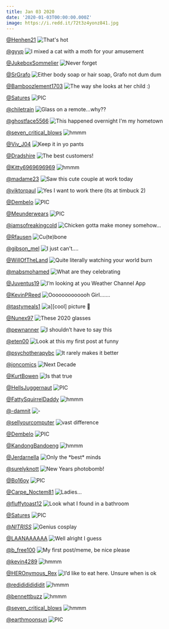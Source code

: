 ```yaml
---
title: Jan 03 2020
date: '2020-01-03T00:00:00.000Z'
image: https://i.redd.it/72t3z4yonz841.jpg
---
```


<a href="https://www.reddit.com/r/funnysigns/comments/ei7rcd/thats_hot/">@Henhen21</a>
<img class="post-img" src="https://i.redd.it/nxbkpqhqlz741.jpg" alt="That's hot" title="That's hot" />

<a href="https://www.reddit.com/r/funny/comments/ejzi1f/i_mixed_a_cat_with_a_moth_for_your_amusement/">@gyyp</a>
<img class="post-img" src="https://i.redd.it/jksbjcxhrs841.jpg" alt="I mixed a cat with a moth for your amusement" title="I mixed a cat with a moth for your amusement" />

<a href="https://www.reddit.com/r/AdviceAnimals/comments/ek8zl9/never_forget/">@JukeboxSommelier</a>
<img class="post-img" src="https://i.redd.it/vtrgoa2mgw841.jpg" alt="Never forget" title="Never forget" />

<a href="https://www.reddit.com/r/funny/comments/ehomm8/either_body_soap_or_hair_soap_grafo_not_dum_dum/">@SrGrafo</a>
<img class="post-img" src="https://i.redd.it/ukzvhbljxs741.jpg" alt="Either body soap or hair soap, Grafo not dum dum" title="Either body soap or hair soap, Grafo not dum dum" />

<a href="https://www.reddit.com/r/Eyebleach/comments/eix0ky/the_way_she_looks_at_her_child/">@Bamboozlement1703</a>
<img class="post-img" src="https://i.redd.it/473etrrumc841.gif" alt="The way she looks at her child :)" title="The way she looks at her child :)" />

<a href="https://www.reddit.com/r/nocontextpics/comments/ejchnf/pic/">@Satures</a>
<img class="post-img" src="https://i.redd.it/8utpe4ltmg841.jpg" alt="PIC" title="PIC" />

<a href="https://www.reddit.com/r/CrappyDesign/comments/eipniv/glass_on_a_remotewhy/">@chiletrain</a>
<img class="post-img" src="https://i.redd.it/1jhagiu659841.jpg" alt="Glass on a remote...why??" title="Glass on a remote...why??" />

<a href="https://www.reddit.com/r/funnysigns/comments/ej6twt/this_happened_overnight_im_my_hometown/">@ghostface5566</a>
<img class="post-img" src="https://i.redd.it/w79bahs7gg841.jpg" alt="This happened overnight I'm my hometown" title="This happened overnight I'm my hometown" />

<a href="https://www.reddit.com/r/hmmm/comments/ej4lxl/hmmm/">@seven_critical_blows</a>
<img class="post-img" src="https://imgur.com/DizkOZW.png" alt="hmmm" title="hmmm" />

<a href="https://www.reddit.com/r/funnysigns/comments/ejhcpg/keep_it_in_yo_pants/">@Viv_J04</a>
<img class="post-img" src="https://i.redd.it/seplhz5t6l841.jpg" alt="Keep it in yo pants" title="Keep it in yo pants" />

<a href="https://www.reddit.com/r/AdviceAnimals/comments/ekmoen/the_best_customers/">@Dradshire</a>
<img class="post-img" src="https://i.redd.it/rnzr4tv9b2941.jpg" alt="The best customers!" title="The best customers!" />

<a href="https://www.reddit.com/r/hmmm/comments/eial01/hmmm/">@Kitty6969696969</a>
<img class="post-img" src="https://i.redd.it/zrla0eoez1841.jpg" alt="hmmm" title="hmmm" />

<a href="https://www.reddit.com/r/Funnypics/comments/ek7vfh/saw_this_cute_couple_at_work_today/">@madame23</a>
<img class="post-img" src="https://i.redd.it/cpkt754myv841.jpg" alt="Saw this cute couple at work today" title="Saw this cute couple at work today" />

<a href="https://www.reddit.com/r/funnysigns/comments/ekckia/yes_i_want_to_work_there_its_at_timbuck_2/">@viktorpaul</a>
<img class="post-img" src="https://i.redd.it/r4dqr7ldhy841.jpg" alt="Yes I want to work there (its at timbuck 2)" title="Yes I want to work there (its at timbuck 2)" />

<a href="https://www.reddit.com/r/nocontextpics/comments/ei9b7m/pic/">@Dembelo</a>
<img class="post-img" src="https://i.redd.it/6t0osns1h1841.png" alt="PIC" title="PIC" />

<a href="https://www.reddit.com/r/nocontextpics/comments/ehn8kg/pic/">@Meunderwears</a>
<img class="post-img" src="https://i.imgur.com/VEzvBaP.jpg" alt="PIC" title="PIC" />

<a href="https://www.reddit.com/r/funnysigns/comments/ehsvbb/chicken_gotta_make_money_somehow/">@iamsofreakingcold</a>
<img class="post-img" src="https://i.redd.it/mzyh6c3teu741.jpg" alt="Chicken gotta make money somehow..." title="Chicken gotta make money somehow..." />

<a href="https://www.reddit.com/r/Eyebleach/comments/ekfcej/cutebone/">@Rfausen</a>
<img class="post-img" src="https://i.redd.it/72t3z4yonz841.jpg" alt="Cu(te)bone" title="Cu(te)bone" />

<a href="https://www.reddit.com/r/Eyebleach/comments/ek8pq1/i_just_cant/">@gibson_mel</a>
<img class="post-img" src="https://i.redd.it/ra1qbpzwbw841.jpg" alt="I just can't...." title="I just can't...." />

<a href="https://www.reddit.com/r/pics/comments/ejwj3g/quite_literally_watching_your_world_burn/">@WillOfTheLand</a>
<img class="post-img" src="https://i.redd.it/0z50n8fbir841.jpg" alt="Quite literally watching your world burn" title="Quite literally watching your world burn" />

<a href="https://www.reddit.com/r/Funnypics/comments/ei5ool/what_are_they_celebrating/">@mabsmohamed</a>
<img class="post-img" src="https://i.redd.it/2edsdqpl40841.jpg" alt="What are they celebrating" title="What are they celebrating" />

<a href="https://www.reddit.com/r/AdviceAnimals/comments/eij7mw/im_looking_at_you_weather_channel_app/">@Juventus19</a>
<img class="post-img" src="https://i.imgur.com/BgRrWVS.jpg" alt="I’m looking at you Weather Channel App" title="I’m looking at you Weather Channel App" />

<a href="https://www.reddit.com/r/funnysigns/comments/eilgoj/ooooooooooooh_girl/">@KevinPReed</a>
<img class="post-img" src="https://i.redd.it/1whpla6ck7841.jpg" alt="Ooooooooooooh Girl......." title="Ooooooooooooh Girl......." />

<a href="https://www.reddit.com/r/Funnypics/comments/ek4yto/acool_picture/">@tastymeals1</a>
<img class="post-img" src="https://i.redd.it/penaysl7ru841.jpg" alt="a][cool] picture 🙂" title="[a][cool] picture 🙂" />

<a href="https://www.reddit.com/r/CrappyDesign/comments/ei941m/these_2020_glasses/">@Nunex97</a>
<img class="post-img" src="https://i.redd.it/xk7y64z7e1841.jpg" alt="These 2020 glasses" title="These 2020 glasses" />

<a href="https://www.reddit.com/r/AdviceAnimals/comments/ej9f49/i_shouldnt_have_to_say_this/">@pewnanner</a>
<img class="post-img" src="https://i.redd.it/a0mm8bfrfh841.jpg" alt="I shouldn’t have to say this" title="I shouldn’t have to say this" />

<a href="https://www.reddit.com/r/Funnypics/comments/ej9gje/look_at_this_my_first_post_at_funny/">@eten00</a>
<img class="post-img" src="https://i.redd.it/sbanpilcgh841.jpg" alt="Look at this my first post at funny" title="Look at this my first post at funny" />

<a href="https://www.reddit.com/r/AdviceAnimals/comments/ei4q9b/it_rarely_makes_it_better/">@psychotherapybc</a>
<img class="post-img" src="https://i.redd.it/n6rhzrwosz741.jpg" alt="It rarely makes it better" title="It rarely makes it better" />

<a href="https://www.reddit.com/r/funny/comments/ei34xr/next_decade/">@joncomics</a>
<img class="post-img" src="https://i.redd.it/gxedwati5z741.png" alt="Next Decade" title="Next Decade" />

<a href="https://www.reddit.com/r/Funnypics/comments/ejebtb/is_that_true/">@KurtBowen</a>
<img class="post-img" src="https://i.redd.it/ym52dqwiwj841.jpg" alt="Is that true" title="Is that true" />

<a href="https://www.reddit.com/r/nocontextpics/comments/ejwl9b/pic/">@HellsJuggernaut</a>
<img class="post-img" src="https://i.redd.it/d3u5mcmjjr841.jpg" alt="PIC" title="PIC" />

<a href="https://www.reddit.com/r/hmmm/comments/ekk9cr/hmmm/">@FattySquirrelDaddy</a>
<img class="post-img" src="https://i.redd.it/6t3otvimf1941.jpg" alt="hmmm" title="hmmm" />

<a href="https://www.reddit.com/r/funnysigns/comments/eju23w/damn_so_close/">@-damnit</a>
<img class="post-img" src="https://i.redd.it/78ww54vy1q841.jpg" alt="-" title="-Damn, so close" />

<a href="https://www.reddit.com/r/funny/comments/eia42i/vast_difference/">@sellyourcomputer</a>
<img class="post-img" src="https://i.redd.it/pzmr8w6ms1841.png" alt="vast difference" title="vast difference" />

<a href="https://www.reddit.com/r/nocontextpics/comments/ejlzy5/pic/">@Dembelo</a>
<img class="post-img" src="https://i.redd.it/cwrla564sm841.jpg" alt="PIC" title="PIC" />

<a href="https://www.reddit.com/r/hmmm/comments/eka9hd/hmmm/">@KandongBandoeng</a>
<img class="post-img" src="https://i.redd.it/5crxnmc65x841.jpg" alt="hmmm" title="hmmm" />

<a href="https://www.reddit.com/r/AdviceAnimals/comments/ejgztn/only_the_best_minds/">@Jerdarnella</a>
<img class="post-img" src="https://i.redd.it/o0usi8132l841.png" alt="Only the *best* minds" title="Only the *best* minds" />

<a href="https://www.reddit.com/r/pics/comments/ejkcib/new_years_photobomb/">@surelyknott</a>
<img class="post-img" src="https://i.redd.it/1dashplv7m841.jpg" alt="New Years photobomb!" title="New Years photobomb!" />

<a href="https://www.reddit.com/r/nocontextpics/comments/eizfko/pic/">@Bo16oy</a>
<img class="post-img" src="https://i.redd.it/99n7tubmtd841.jpg" alt="PIC" title="PIC" />

<a href="https://www.reddit.com/r/Funnypics/comments/eht4ct/ladies/">@Carpe_Noctem81</a>
<img class="post-img" src="https://i.redd.it/trxgah4xhu741.jpg" alt="Ladies..." title="Ladies..." />

<a href="https://www.reddit.com/r/CrappyDesign/comments/ejxv09/look_what_i_found_in_a_bathroom/">@fluffytoast12</a>
<img class="post-img" src="https://i.redd.it/fz2m8gcn4s841.jpg" alt="Look what I found in a bathroom" title="Look what I found in a bathroom" />

<a href="https://www.reddit.com/r/nocontextpics/comments/ekb3kg/pic/">@Satures</a>
<img class="post-img" src="https://i.redd.it/7pjqqnurex841.jpg" alt="PIC" title="PIC" />

<a href="https://www.reddit.com/r/pics/comments/ehmpay/genius_cosplay/">@_NITRISS_</a>
<img class="post-img" src="https://i.imgur.com/vC57i2z.jpg" alt="Genius cosplay" title="Genius cosplay" />

<a href="https://www.reddit.com/r/AdviceAnimals/comments/eiyxvw/well_alright_i_guess/">@LAANAAAAAA</a>
<img class="post-img" src="https://i.imgur.com/onBQ92Z.jpg" alt="Well alright I guess" title="Well alright I guess" />

<a href="https://www.reddit.com/r/Funnypics/comments/eia1rg/my_first_postmeme_be_nice_please/">@b_free100</a>
<img class="post-img" src="https://i.redd.it/iwf0pskpr1841.jpg" alt="My first post/meme, be nice please" title="My first post/meme, be nice please" />

<a href="https://www.reddit.com/r/hmmm/comments/ejvu9x/hmmm/">@kevin4289</a>
<img class="post-img" src="https://i.redd.it/joti3d6e4r841.jpg" alt="hmmm" title="hmmm" />

<a href="https://www.reddit.com/r/CrappyDesign/comments/ehmp52/id_like_to_eat_here_unsure_when_is_ok/">@HEROnymous_Rex</a>
<img class="post-img" src="https://i.redd.it/925sw6fw6s741.jpg" alt="I’d like to eat here. Unsure when is ok" title="I’d like to eat here. Unsure when is ok" />

<a href="https://www.reddit.com/r/hmmm/comments/eihi1o/hmmm/">@redidididididit</a>
<img class="post-img" src="https://i.redd.it/e79hvyewl5841.jpg" alt="hmmm" title="hmmm" />

<a href="https://www.reddit.com/r/hmmm/comments/eiwsxq/hmmm/">@bennettbuzz</a>
<img class="post-img" src="https://i.redd.it/zmjmz7xeic841.jpg" alt="hmmm" title="hmmm" />

<a href="https://www.reddit.com/r/hmmm/comments/ehst81/hmmm/">@seven_critical_blows</a>
<img class="post-img" src="https://imgur.com/ju3mjv1.png" alt="hmmm" title="hmmm" />

<a href="https://www.reddit.com/r/nocontextpics/comments/eihmu0/pic/">@earthmoonsun</a>
<img class="post-img" src="https://i.redd.it/kyrixpg7p5841.jpg" alt="PIC" title="PIC" />

